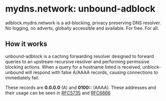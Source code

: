 # mydns.network: unbound-adblock

adblock.mydns.network is a ad-blocking, privacy preserving DNS resolver. No logging, no adverts, globally accessible and available. For free. For all.

## How it works
unbound-adblock is a caching forwarding resolver designed to forward queries to an upstream recursive resolver and performing permissive blocking actions. When a query for a hostname listed is received, unblock-unbound will respond with false A/AAAA records, causing connections to immediately fail.

These records are **0.0.0.0** (A) and **0100::** (AAAA). These addresses and their usage can be seen in [RFC5735](https://tools.ietf.org/html/rfc5735) and [RFC6666](https://tools.ietf.org/html/rfc6666)